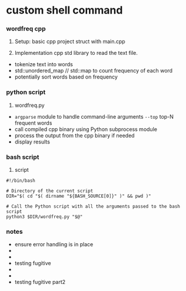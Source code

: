# custom shell command

### wordfreq cpp

1. Setup: basic cpp project struct with main.cpp

2. Implementation cpp std library to read the text file.
 - tokenize text into words
 - std::unordered_map // std::map to count frequency of each word
 - potentially sort words based on frequency

### python script

1. wordfreq.py
 - `argparse` module to handle command-line arguments `--top` top-N frequent words
 - call compiled cpp binary using Python subprocess module
 - process the output from the cpp binary if needed
 - display results

### bash script
1. script
```
#!/bin/bash

# Directory of the current script
DIR="$( cd "$( dirname "${BASH_SOURCE[0]}" )" && pwd )"

# Call the Python script with all the arguments passed to the bash script
python3 $DIR/wordfreq.py "$@"
```

### notes
 - ensure error handling is in place
 -
 -
 - testing fugitive
 -
 -
 - testing fugitive part2
